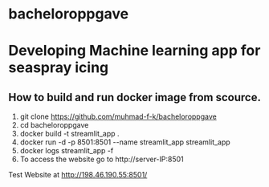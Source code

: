 # bacheloroppgave

# Developing Machine learning app for seaspray icing

## How to build and run docker image from scource.

1. git clone https://github.com/muhmad-f-k/bacheloroppgave
2. cd bacheloroppgave
3. docker build -t streamlit_app .
4. docker run -d -p 8501:8501 --name streamlit_app streamlit_app
5. docker logs streamlit_app -f
6. To access the website go to http://server-IP:8501



Test Website at http://198.46.190.55:8501/
